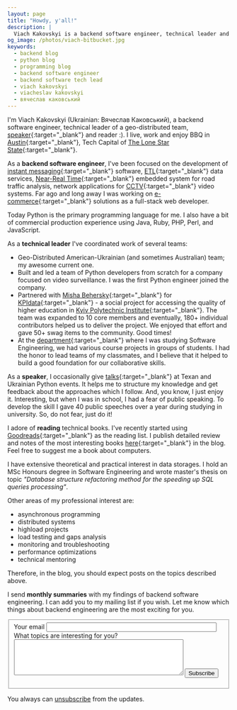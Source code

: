 ```yaml
---
layout: page
title: "Howdy, y'all!"
description: |
  Viach Kakovskyi is a backend software engineer, technical leader and speaker.
og_image: /photos/viach-bitbucket.jpg
keywords:
  - backend blog
  - python blog
  - programming blog
  - backend software engineer
  - backend software tech lead
  - viach kakovskyi
  - viacheslav kakovskyi
  - вячеслав каковський
---
```


<amp-img
    media="(min-width: 600px)"
    src="{{ site.cdn.http }}/images/jira-caffeine-small.jpg"
    alt="viach-bitbucket"
    class="image-right"
    width="287"
    height="431"
    layout="responsive">
</amp-img>

I'm Viach Kakovskyi (Ukrainian: Вячеслав Каковський), a backend software engineer, technical leader of a geo-distributed team, [speaker](/talks){:target="_blank"} and reader :). I live, work and enjoy BBQ in [Austin](https://en.wikipedia.org/wiki/Austin,_Texas){:target="_blank"}, Tech Capital of [The Lone Star State](https://en.wikipedia.org/wiki/Texas){:target="_blank"}.

As a **backend software engineer**, I've been focused on the development of [instant messaging](https://en.wikipedia.org/wiki/Instant_messaging){:target="_blank"} software, [ETL](https://en.wikipedia.org/wiki/Extract,_transform,_load){:target="_blank"} data services, [Near-Real Time](https://en.wikipedia.org/wiki/Real-time_computing#Near_real-time){:target="_blank"} embedded system for road traffic analysis, network applications for [CCTV](https://en.wikipedia.org/wiki/Closed-circuit_television){:target="_blank"} video systems. Far ago and long away I was working on [e-commerce](https://en.wikipedia.org/wiki/E-commerce){:target="_blank"} solutions as a full-stack web developer.

Today Python is the primary programming language for me. I also have a bit of commercial production experience using Java, Ruby, PHP, Perl, and JavaScript.


<amp-img
    media="(max-width: 599px)"
    src="{{ site.cdn.http }}/images/jira-caffeine-2-responsive.png"
    width="716"
    height="754"
    layout="responsive">
</amp-img>

As a **technical leader** I've coordinated work of several teams:
- Geo-Distributed American-Ukrainian (and sometimes Australian) team; my awesome current one.
- Built and led a team of Python developers from scratch for a company focused on video surveillance. I was the first Python engineer joined the company.
- Partnered with [Misha Behersky](http://bmwlog.pp.ua/){:target="_blank"} for [KPIdata](http://results2016.kpidata.org){:target="_blank"} - a social project for accessing the quality of higher education in [Kyiv Polytechnic Institute](https://en.wikipedia.org/wiki/Igor_Sikorsky_Kyiv_Polytechnic_Institute){:target="_blank"}. The team was expanded to 10 core members and eventually, 180+ individual contributors helped us to deliver the project. We enjoyed that effort and gave 50+ swag items to the community. Good times!
- At the [department](http://pzks.fpm.kpi.ua/){:target="_blank"} where I was studying Software Engineering, we had various course projects in groups of students. I had the honor to lead teams of my classmates, and I believe that it helped to build a good foundation for our collaborative skills.

As a **speaker**, I occasionally give [talks](/talks){:target="_blank"} at Texan and Ukrainian Python events. It helps me to structure my knowledge and get feedback about the approaches which I follow. And, you know, I just enjoy it. Interesting, but when I was in school, I had a fear of public speaking. To develop the skill I gave 40 public speeches over a year during studying in university. So, do not fear, just do it!

I adore of **reading** technical books. I've recently started using [Goodreads](https://www.goodreads.com/user/show/59728448-viach-kakovskyi){:target="_blank"} as the reading list. I publish detailed review and notes of the most interesting books [here](/tag/#books){:target="_blank"} in the blog. Feel free to suggest me a book about computers.

I have extensive theoretical and practical interest in data storages. I hold an MSc Honours degree in Software Engineering and wrote master's thesis on topic *"Database structure refactoring method for the speeding up SQL queries processing"*.

Other areas of my professional interest are:
- asynchronous programming
- distributed systems
- highload projects
- load testing and gaps analysis
- monitoring and troubleshooting
- performance optimizations
- technical mentoring

Therefore, in the blog, you should expect posts on the topics described above.


I send **monthly summaries** with my findings of backend software engineering. I can add you to my mailing list if you wish. Let me know which things about backend engineering are the most exciting for you.

<fieldset id="subscribe">
  <form method="POST" action="http://formspree.io/viach.kakovskyi@gmail.com">
    <label for="email">
      Your email
    </label>
    <input type="email" name="email" size="45" maxlength="255" required="required">
    <label for="preferences">
      What topics are interesting for you?
    </label>
    <textarea name="message" cols="45" rows="5"></textarea>
    <input type="hidden" name="_next" value="/thanks" />
    <input type="hidden" name="_subject" value="Hey, All You Need Is Backend!" />
    <input type="text" name="_gotcha" style="display:none" />
    <button type="submit">Subscribe</button>
  </form>
</fieldset>

You always can [unsubscribe](/unsubscribe) from the updates.
